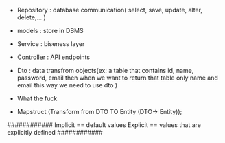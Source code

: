 

- Repository : database communication( select, save, update, alter, delete,... )
- models : store in DBMS
- Service : biseness layer
- Controller : API endpoints 
- Dto : data transfrom objects(ex: a table that contains id, name, password, email then when we want to return that table only name and email this way we need to use dto )
- What the fuck

- Mapstruct (Transform from DTO TO Entity (DTO-> Entity));


############
Implicit == default values 
Explicit == values that are explicitly defined
############
